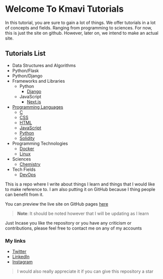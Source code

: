 # Welcome To Kmavi Tutorials

In this tutorial, you are sure to gain a lot of things. We offer tutorials in a
lot of concepts and fields. Ranging from programming to sciences. For now, this
is just the site on github. However, later on, we intend to make an actual site.

## Tutorials List
- Data Structures and Algorithms
- Python/Flask
- Python/Django
- Frameworks and Libraries
  - Python
    - [Django](./web/backend/python/django/index.md)
  - JavaScript
    - [Next.js](./web/frontend/js/next/next/index.md)
- [Programming Languages](./programming-languages/index.md)
  - [C](./programming-languages/c/index.md)
  - [CSS](./programming-languages/css/index.md)
  - [HTML](./programming-languages/html/index.md)
  - [JavaScript](./programming-languages/javascript/index.md)
  - [Python](./programming-languages/python/index.md)
  - [Solidity](./programming-languages/solidity/index.md)
- Programming Technologies
  - [Docker](./docker/index.md)
  - [Linux](./linux/index.md)
- Sciences
  - [Chemistry](./chemistry/index.md)
- Tech Fields
  - [DevOps](./dev-ops/index.md)

This is a repo where I write about things I learn and things that I would like
to make reference to. I am also putting it on GitHub because I thing people can
benefit from it.

You can preview the live site on GitHub pages
[here](https://officialkingsley.github.io/tutorials/)

> **Note**: It should be noted however that I will be updating as I learn

Just Incase you like the repository or you have any criticism or contributions,
please feel free to contact me on any of my accounts

### My links

- [Twitter](https://twitter.com/kcihemelandu)
- [LinkedIn](https://linkedin.com/in/kcihemelandu)
- [Instagram](https://Instagram.com/kcihemelandu)

> I would also really appreciate it if you can give this repository a star
